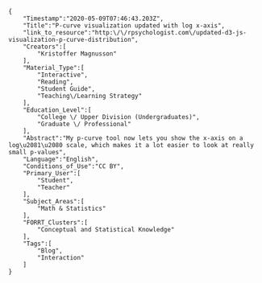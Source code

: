 
    {
        "Timestamp":"2020-05-09T07:46:43.203Z",
        "Title":"P-curve visualization updated with log x-axis",
        "link_to_resource":"http:\/\/rpsychologist.com\/updated-d3-js-visualization-p-curve-distribution",
        "Creators":[
            "Kristoffer Magnusson"
        ],
        "Material_Type":[
            "Interactive",
            "Reading",
            "Student Guide",
            "Teaching\/Learning Strategy"
        ],
        "Education_Level":[
            "College \/ Upper Division (Undergraduates)",
            "Graduate \/ Professional"
        ],
        "Abstract":"My p-curve tool now lets you show the x-axis on a log\u2081\u2080 scale, which makes it a lot easier to look at really small p-values",
        "Language":"English",
        "Conditions_of_Use":"CC BY",
        "Primary_User":[
            "Student",
            "Teacher"
        ],
        "Subject_Areas":[
            "Math & Statistics"
        ],
        "FORRT_Clusters":[
            "Conceptual and Statistical Knowledge"
        ],
        "Tags":[
            "Blog",
            "Interaction"
        ]
    }
